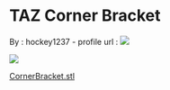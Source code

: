 TAZ Corner Bracket
==================

By : hockey1237 - profile url : [![](https://cdn.thingiverse.com/site/img/default/avatar/avatar_default_thumb_medium.jpg)](https://www.thingiverse.com/hockey1237)  
  
[![](https://cdn.thingiverse.com/renders/e2/1a/f1/aa/44/e6df3b4f6110e64e9cdb5c8c0a86848b_thumb_medium.jpg)](https://cdn.thingiverse.com/renders/e2/1a/f1/aa/44/e6df3b4f6110e64e9cdb5c8c0a86848b_thumb_medium.jpg)

[CornerBracket.stl](https://www.thingiverse.com/thing:1382539)